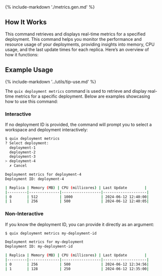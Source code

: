 {% include-markdown './metrics.gen.md' %}

## How It Works

This command retrieves and displays real-time metrics for a specified deployment. This command helps you monitor the performance and resource usage of your deployments, providing insights into memory, CPU usage, and the last update times for each replica. Here’s an overview of how it functions:

## Example Usage

{% include-markdown '../utils/tip-use.md' %}

The `quix deployment metrics` command is used to retrieve and display real-time metrics for a specific deployment. Below are examples showcasing how to use this command:

### Interactive

If no deployment ID is provided, the command will prompt you to select a workspace and deployment interactively:

```bash
$ quix deployment metrics
? Select deployment:
  deployment-1
  deployment-2
  deployment-3
> deployment-4
  ✗ Cancel

Deployment metrics for deployment-4
Deployment ID: deployment-4

| Replica | Memory (MB) | CPU (millicores) | Last Update        |
|---------|--------------|------------------|--------------------|
| 0       | 512          | 1000             | 2024-06-12 12:40:00|
| 1       | 256          | 500              | 2024-06-12 12:40:05|
```

### Non-Interactive

If you know the deployment ID, you can provide it directly as an argument:

```bash
$ quix deployment metrics my-deployment-id

Deployment metrics for my-deployment
Deployment ID: my-deployment-id

| Replica | Memory (MB) | CPU (millicores) | Last Update        |
|---------|--------------|------------------|--------------------|
| 0       | 256          | 500              | 2024-06-12 12:34:56|
| 1       | 128          | 250              | 2024-06-12 12:35:00|
```